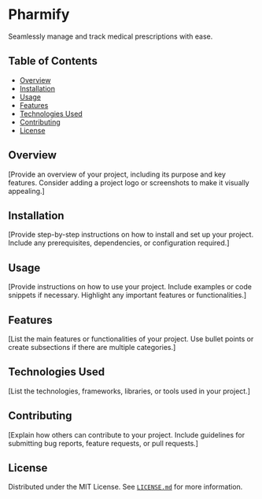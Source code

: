 # Pharmify
Seamlessly manage and track medical prescriptions with ease.

## Table of Contents
- [Overview](#Pharmify)
- [Installation](#installation)
- [Usage](#usage)
- [Features](#features)
- [Technologies Used](#technologies-used)
- [Contributing](#contributing)
- [License](#license)

## Overview
[Provide an overview of your project, including its purpose and key features. Consider adding a project logo or screenshots to make it visually appealing.]

## Installation
[Provide step-by-step instructions on how to install and set up your project. Include any prerequisites, dependencies, or configuration required.]

## Usage
[Provide instructions on how to use your project. Include examples or code snippets if necessary. Highlight any important features or functionalities.]

## Features
[List the main features or functionalities of your project. Use bullet points or create subsections if there are multiple categories.]

## Technologies Used
[List the technologies, frameworks, libraries, or tools used in your project.]

## Contributing
[Explain how others can contribute to your project. Include guidelines for submitting bug reports, feature requests, or pull requests.]

## License
Distributed under the MIT License. See [`LICENSE.md`](./LICENSE.md) for more information.